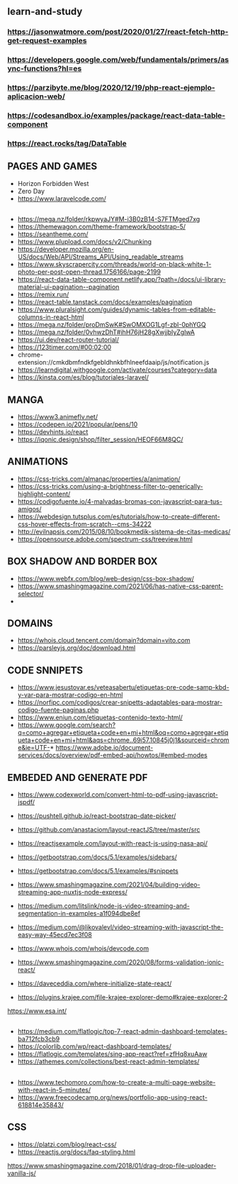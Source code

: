 ## learn-and-study

### https://jasonwatmore.com/post/2020/01/27/react-fetch-http-get-request-examples
### https://developers.google.com/web/fundamentals/primers/async-functions?hl=es
### https://parzibyte.me/blog/2020/12/19/php-react-ejemplo-aplicacion-web/
### https://codesandbox.io/examples/package/react-data-table-component
### https://react.rocks/tag/DataTable

## PAGES AND GAMES
* Horizon Forbidden West
* Zero Day
* https://www.laravelcode.com/

##
* https://mega.nz/folder/rkpwyaJY#M-i3B0zB14-S7FTMged7xg
* https://themewagon.com/theme-framework/bootstrap-5/
* https://seantheme.com/
* https://www.plupload.com/docs/v2/Chunking
* https://developer.mozilla.org/en-US/docs/Web/API/Streams_API/Using_readable_streams
* https://www.skyscrapercity.com/threads/world-on-black-white-1-photo-per-post-open-thread.1756166/page-2199
* https://react-data-table-component.netlify.app/?path=/docs/ui-library-material-ui-pagination--pagination
* https://remix.run/
* https://react-table.tanstack.com/docs/examples/pagination
* https://www.pluralsight.com/guides/dynamic-tables-from-editable-columns-in-react-html
* https://mega.nz/folder/proDmSwK#SwOMXOG1Lgf-zbI-0phYGQ
* https://mega.nz/folder/0vhwzDhT#ihH76jH28gXwjjbIyZglwA
* https://ui.dev/react-router-tutorial/
* https://123timer.com/#00:02:00
* chrome-extension://cmkdbmfndkfgebldhnkbfhlneefdaaip/js/notification.js
* https://learndigital.withgoogle.com/activate/courses?category=data
* https://kinsta.com/es/blog/tutoriales-laravel/

## MANGA
* https://www3.animeflv.net/
* https://codepen.io/2021/popular/pens/10
* https://devhints.io/react
* https://iqonic.design/shop/filter_session/HEOF66M8QC/

## ANIMATIONS
* https://css-tricks.com/almanac/properties/a/animation/
* https://css-tricks.com/using-a-brightness-filter-to-generically-highlight-content/
* https://codigofuente.io/4-malvadas-bromas-con-javascript-para-tus-amigos/
* https://webdesign.tutsplus.com/es/tutorials/how-to-create-different-css-hover-effects-from-scratch--cms-34222
* http://evilnapsis.com/2015/08/10/bookmedik-sistema-de-citas-medicas/
* https://opensource.adobe.com/spectrum-css/treeview.html

## BOX SHADOW AND BORDER BOX
* https://www.webfx.com/blog/web-design/css-box-shadow/
* https://www.smashingmagazine.com/2021/06/has-native-css-parent-selector/
* <script>
        $(document).ready(function() {
            function show(){
                $('i').mouseenter(function(){
                    $('#jstree-default').addClass('overflow-hidden');
                });
                $('a.jstree-anchor').mouseenter(function(){
                    $('#jstree-default').removeClass('overflow-hidden');
                });
                $('a.jstree-anchor').last().mouseleave(function(){
                    $('#jstree-default').addClass('overflow-hidden');
                });
            }
            setInterval(show, 100);
        });
    </script>
    
## DOMAINS
* https://whois.cloud.tencent.com/domain?domain=vito.com
* https://parsleyjs.org/doc/download.html


## CODE SNNIPETS
* https://www.jesustovar.es/veteasabertu/etiquetas-pre-code-samp-kbd-y-var-para-mostrar-codigo-en-html
* https://norfipc.com/codigos/crear-snipetts-adaptables-para-mostrar-codigo-fuente-paginas.php
* https://www.eniun.com/etiquetas-contenido-texto-html/
* https://www.google.com/search?q=como+agregar+etiqueta+code+en+mi+html&oq=como+agregar+etiqueta+code+en+mi+html&aqs=chrome..69i57.10845j0j1&sourceid=chrome&ie=UTF-* https://www.adobe.io/document-services/docs/overview/pdf-embed-api/howtos/#embed-modes

## EMBEDED AND GENERATE PDF
* https://www.codexworld.com/convert-html-to-pdf-using-javascript-jspdf/
* https://pushtell.github.io/react-bootstrap-date-picker/
* https://github.com/anastaciom/layout-reactJS/tree/master/src
* https://reactjsexample.com/layout-with-react-js-using-nasa-api/
* https://getbootstrap.com/docs/5.1/examples/sidebars/
* https://getbootstrap.com/docs/5.1/examples/#snippets

* https://www.smashingmagazine.com/2021/04/building-video-streaming-app-nuxtjs-node-express/
* https://medium.com/litslink/node-js-video-streaming-and-segmentation-in-examples-a1f094dbe8ef
* https://medium.com/@likovalevl/video-streaming-with-javascript-the-easy-way-45ecd7ec3f08

* https://www.whois.com/whois/devcode.com
* https://www.smashingmagazine.com/2020/08/forms-validation-ionic-react/
* https://daveceddia.com/where-initialize-state-react/
* https://plugins.krajee.com/file-krajee-explorer-demo#krajee-explorer-2

https://www.esa.int/

## 
* https://medium.com/flatlogic/top-7-react-admin-dashboard-templates-ba712fcb3cb9
* https://colorlib.com/wp/react-dashboard-templates/
* https://flatlogic.com/templates/sing-app-react?ref=zfHq8xuAaw
* https://athemes.com/collections/best-react-admin-templates/

##
* https://www.techomoro.com/how-to-create-a-multi-page-website-with-react-in-5-minutes/
* https://www.freecodecamp.org/news/portfolio-app-using-react-618814e35843/

## CSS
* https://platzi.com/blog/react-css/
* https://reactjs.org/docs/faq-styling.html

https://www.smashingmagazine.com/2018/01/drag-drop-file-uploader-vanilla-js/

<link rel="stylesheet" id="siteground-optimizer-combined-css-0219ffa35c0ab3decf796418dec71110" href="https://www.positronx.io/wp-content/uploads/siteground-optimizer-assets/siteground-optimizer-combined-css-0219ffa35c0ab3decf796418dec71110.css" media="all">
